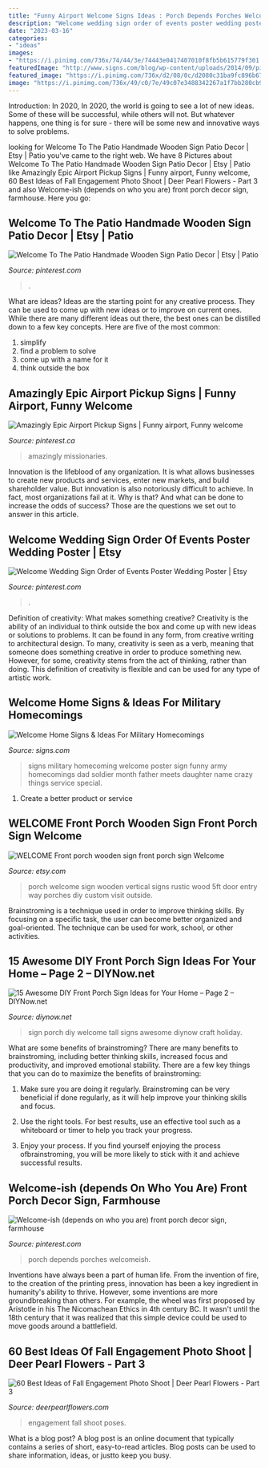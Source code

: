 ```yaml
---
title: "Funny Airport Welcome Signs Ideas : Porch Depends Porches Welcomeish"
description: "Welcome wedding sign order of events poster wedding poster"
date: "2023-03-16"
categories:
- "ideas"
images:
- "https://i.pinimg.com/736x/74/44/3e/74443e0417407010f8fb5b615779f301.jpg"
featuredImage: "http://www.signs.com/blog/wp-content/uploads/2014/09/pink-poster-name-is-carter-560x904.jpg"
featured_image: "https://i.pinimg.com/736x/d2/08/0c/d2080c31ba9fc896b679b42422f01c87.jpg"
image: "https://i.pinimg.com/736x/49/c0/7e/49c07e3488342267a1f7bb280cb9d465.jpg"
---
```



Introduction: In 2020,
In 2020, the world is going to see a lot of new ideas. Some of these will be successful, while others will not. But whatever happens, one thing is for sure - there will be some new and innovative ways to solve problems.

	

		
looking for Welcome To The Patio Handmade Wooden Sign Patio Decor | Etsy | Patio you've came to the right web. We have 8 Pictures about Welcome To The Patio Handmade Wooden Sign Patio Decor | Etsy | Patio like Amazingly Epic Airport Pickup Signs | Funny airport, Funny welcome, 60 Best Ideas of Fall Engagement Photo Shoot | Deer Pearl Flowers - Part 3 and also Welcome-ish (depends on who you are) front porch decor sign, farmhouse. Here you go:
		
    
## Welcome To The Patio Handmade Wooden Sign Patio Decor | Etsy | Patio

<img loading=lazy src="https://i.pinimg.com/736x/49/c0/7e/49c07e3488342267a1f7bb280cb9d465.jpg" onerror="this.onerror=null;this.src='https://tse1.mm.bing.net/th?id=OIP.SXn9vdYRMFkaqpp8fn8pmgHaFS&amp;pid=15.1';" alt="Welcome To The Patio Handmade Wooden Sign Patio Decor | Etsy | Patio">

_Source: pinterest.com_

>. 

	

What are ideas?
Ideas are the starting point for any creative process. They can be used to come up with new ideas or to improve on current ones. While there are many different ideas out there, the best ones can be distilled down to a few key concepts. Here are five of the most common:
1. simplify
2. find a problem to solve
3. come up with a name for it
4. think outside the box

    
## Amazingly Epic Airport Pickup Signs | Funny Airport, Funny Welcome

<img loading=lazy src="https://i.pinimg.com/736x/74/44/3e/74443e0417407010f8fb5b615779f301.jpg" onerror="this.onerror=null;this.src='https://tse2.mm.bing.net/th?id=OIP.SI6a_vumKbzUTElHeBeqBgHaLG&amp;pid=15.1';" alt="Amazingly Epic Airport Pickup Signs | Funny airport, Funny welcome">

_Source: pinterest.ca_

>amazingly missionaries. 

	

Innovation is the lifeblood of any organization. It is what allows businesses to create new products and services, enter new markets, and build shareholder value. But innovation is also notoriously difficult to achieve. In fact, most organizations fail at it. Why is that? And what can be done to increase the odds of success? Those are the questions we set out to answer in this article.

    
## Welcome Wedding Sign Order Of Events Poster Wedding Poster | Etsy

<img loading=lazy src="https://i.pinimg.com/736x/d2/08/0c/d2080c31ba9fc896b679b42422f01c87.jpg" onerror="this.onerror=null;this.src='https://tse3.mm.bing.net/th?id=OIP.kxA3iEb95olZz_mT7c_ipgHaI2&amp;pid=15.1';" alt="Welcome Wedding Sign Order of Events Poster Wedding Poster | Etsy">

_Source: pinterest.com_

>. 

	

Definition of creativity: What makes something creative?
Creativity is the ability of an individual to think outside the box and come up with new ideas or solutions to problems. It can be found in any form, from creative writing to architectural design. To many, creativity is seen as a verb, meaning that someone does something creative in order to produce something new. However, for some, creativity stems from the act of thinking, rather than doing. This definition of creativity is flexible and can be used for any type of artistic work.

    
## Welcome Home Signs &amp; Ideas For Military Homecomings

<img loading=lazy src="http://www.signs.com/blog/wp-content/uploads/2014/09/pink-poster-name-is-carter-560x904.jpg" onerror="this.onerror=null;this.src='https://tse2.mm.bing.net/th?id=OIP.qZE7Nf1pnierzcvdkIp45gHaL9&amp;pid=15.1';" alt="Welcome Home Signs &amp; Ideas For Military Homecomings">

_Source: signs.com_

>signs military homecoming welcome poster sign funny army homecomings dad soldier month father meets daughter name crazy things service special. 

	

1. Create a better product or service 

    
## WELCOME Front Porch Wooden Sign Front Porch Sign Welcome

<img loading=lazy src="https://img.etsystatic.com/il/01c761/1038554539/il_570xN.1038554539_ibcv.jpg?version=1" onerror="this.onerror=null;this.src='https://tse1.mm.bing.net/th?id=OIP.3Chix7dTpT8XEOo6t2jcAAHaNK&amp;pid=15.1';" alt="WELCOME Front porch wooden sign front porch sign Welcome">

_Source: etsy.com_

>porch welcome sign wooden vertical signs rustic wood 5ft door entry way porches diy custom visit outside. 

	

Brainstroming is a technique used in order to improve thinking skills. By focusing on a specific task, the user can become better organized and goal-oriented. The technique can be used for work, school, or other activities.

    
## 15 Awesome DIY Front Porch Sign Ideas For Your Home – Page 2 – DIYNow.net

<img loading=lazy src="https://www.diynow.net/wp-content/uploads/2017/05/diy-front-porch-sign-4.jpg" onerror="this.onerror=null;this.src='https://tse4.mm.bing.net/th?id=OIP.UYaCqzWZ4rOsUO5mabEKCgHaJ4&amp;pid=15.1';" alt="15 Awesome DIY Front Porch Sign Ideas for Your Home – Page 2 – DIYNow.net">

_Source: diynow.net_

>sign porch diy welcome tall signs awesome diynow craft holiday. 

	

What are some benefits of brainstroming?
There are many benefits to brainstroming, including better thinking skills, increased focus and productivity, and improved emotional stability. There are a few key things that you can do to maximize the benefits of brainstroming:
1. Make sure you are doing it regularly. Brainstroming can be very beneficial if done regularly, as it will help improve your thinking skills and focus.

2. Use the right tools. For best results, use an effective tool such as a whiteboard or timer to help you track your progress.

3. Enjoy your process. If you find yourself enjoying the process ofbrainstroming, you will be more likely to stick with it and achieve successful results.

    
## Welcome-ish (depends On Who You Are) Front Porch Decor Sign, Farmhouse

<img loading=lazy src="https://i.pinimg.com/736x/78/a7/51/78a751bd3350b3cd14ccfb6162d1dc2d.jpg" onerror="this.onerror=null;this.src='https://tse2.mm.bing.net/th?id=OIP.0HAfi2TTIz54d2sX2iQuBQHaLT&amp;pid=15.1';" alt="Welcome-ish (depends on who you are) front porch decor sign, farmhouse">

_Source: pinterest.com_

>porch depends porches welcomeish. 

	

Inventions have always been a part of human life. From the invention of fire, to the creation of the printing press, innovation has been a key ingredient in humanity's ability to thrive. However, some inventions are more groundbreaking than others. For example, the wheel was first proposed by Aristotle in his The Nicomachean Ethics in 4th century BC. It wasn't until the 18th century that it was realized that this simple device could be used to move goods around a battlefield.

    
## 60 Best Ideas Of Fall Engagement Photo Shoot | Deer Pearl Flowers - Part 3

<img loading=lazy src="https://www.deerpearlflowers.com/wp-content/uploads/2016/08/Fall-Engagement-Photo-Shoot-and-Poses-Ideas-58.jpg" onerror="this.onerror=null;this.src='https://tse1.mm.bing.net/th?id=OIP.0bGCn8QNboLPETL1J6KNXAHaLI&amp;pid=15.1';" alt="60 Best Ideas of Fall Engagement Photo Shoot | Deer Pearl Flowers - Part 3">

_Source: deerpearlflowers.com_

>engagement fall shoot poses. 

	

What is a blog post?
A blog post is an online document that typically contains a series of short, easy-to-read articles. Blog posts can be used to share information, ideas, or justto keep you busy.

